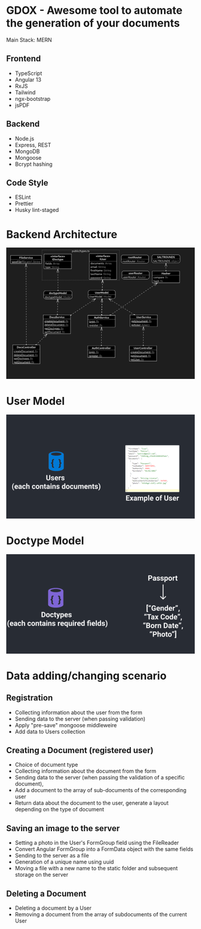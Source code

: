 # GDOX - Awesome tool to automate the generation of your documents

Main Stack: MERN

Frontend
-
- TypeScript
- Angular 13
- RxJS
- Tailwind
- ngx-bootstrap
- jsPDF

Backend
-
- Node.js
- Express, REST
- MongoDB
- Mongoose
- Bcrypt hashing

Code Style
-
- ESLint
- Prettier
- Husky lint-staged

# Backend Architecture 
![](https://github.com/wood1ouse/gdox/blob/master/rmResources/backend_diagram.png?raw=true)

# User Model 
![](https://github.com/wood1ouse/gdox/blob/master/rmResources/users.png?raw=true)

# Doctype Model 
![](https://github.com/wood1ouse/gdox/blob/master/rmResources/doctypes.png?raw=true)

# Data adding/changing scenario
Registration
-
- Collecting information about the user from the form
- Sending data to the server (when passing validation)
- Apply "pre-save" mongoose middleweire
- Add data to Users collection

Creating a Document (registered user)
-
- Choice of document type
- Collecting information about the document from the form
- Sending data to the server (when passing the validation of a specific document),
- Add a document to the array of sub-documents of the corresponding user
- Return data about the document to the user, generate a layout depending on the type of document

Saving an image to the server
-
- Setting a photo in the User's FormGroup field using the FileReader
- Convert Angular FormGroup into a FormData object with the same fields
- Sending to the server as a file
- Generation of a unique name using uuid
- Moving a file with a new name to the static folder and subsequent storage on the server

Deleting a Document
-
- Deleting a document by a User
- Removing a document from the array of subdocuments of the current User
